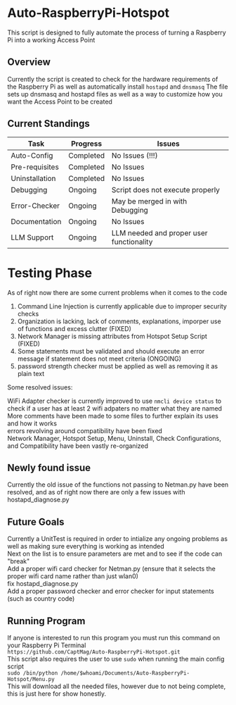 # Auto-RaspberryPi-Hotspot
This script is designed to fully automate the process of turning a Raspberry Pi into a working Access Point

## Overview

Currently the script is created to check for the hardware requirements of the Raspberry Pi as well as automatically install `hostapd` and `dnsmasq`
The file sets up dnsmasq and hostapd files as well as a way to customize how you want the Access Point to be created

## Current Standings

|Task|Progress|Issues|
|----|--------|------|
|Auto-Config|Completed|No Issues (!!!)|
|Pre-requisites|Completed|No Issues|
|Uninstallation|Completed|No Issues|
|Debugging|Ongoing|Script does not execute properly|
|Error-Checker|Ongoing|May be merged in with Debugging|
|Documentation|Ongoing|No Issues|
|LLM Support|Ongoing|LLM needed and proper user functionality|

# Testing Phase

As of right now there are some current problems when it comes to the code
   1. Command Line Injection is currently applicable due to improper security checks
   2. Organization is lacking, lack of comments, explanations, imporper use of functions and excess clutter (FIXED)
   3. Network Manager is missing attributes from Hotspot Setup Script (FIXED)
   4. Some statements must be validated and should execute an error message if statement does not meet criteria (ONGOING)
   5. password strength checker must be applied as well as removing it as plain text

Some resolved issues:

WiFi Adapter checker is currently improved to use `nmcli device status` to check if a user has at least 2 wifi adpaters no matter what they are named  
More comments have been made to some files to further explain its uses and how it works  
errors revolving around compatibility have been fixed  
Network Manager, Hotspot Setup, Menu, Uninstall, Check Configurations, and Compatibility have been vastly re-organized  

## Newly found issue

Currently the old issue of the functions not passing to Netman.py have been resolved, and as of right now there are only a few issues with hostapd_diagnose.py

## Future Goals

Currently a UnitTest is required in order to intialize any ongoing problems as well as making sure everything is working as intended  
Next on the list is to ensure parameters are met and to see if the code can "break"  
Add a proper wifi card checker for Netman.py (ensure that it selects the proper wifi card name rather than just wlan0)  
fix hostapd_diagnose.py  
Add a proper password checker and error checker for input statements (such as country code)

## Running Program

If anyone is interested to run this program you must run this command on your Raspberry Pi Terminal  
`https://github.com/CaptMag/Auto-RaspberryPi-Hotspot.git`  
This script also requires the user to use `sudo` when running the main config script  
`sudo /bin/python /home/$whoami/Documents/Auto-RaspberryPi-Hotspot/Menu.py`  
This will download all the needed files, however due to not being complete, this is just here for show honestly.

